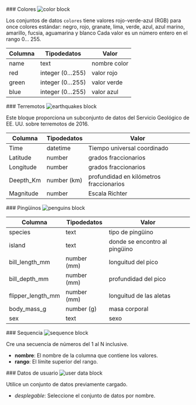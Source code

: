 <div id="colors" markdown="1">
### Colores

<img class="block" src="{{ 'es/img/data_colors.svg' | relative_url }}" alt="color block"/>

Los conjuntos de datos `colores` tiene valores rojo-verde-azul (RGB) para once colores estándar:
negro, rojo, granate, lima, verde, azul, azul marino, amarillo, fucsia, aguamarina y blanco
Cada valor es un número entero en el rango 0… 255.

| Columna    | Tipodedatos        | Valor       |
| ---------  | ---------------    | ----------- |
| name       | text               | nombre color|
| red        | integer (0…255)    | valor rojo  |
| green      | integer (0…255)    | valor verde |
| blue       | integer (0…255)    | valor azul  |

</div>

<div id="earthquakes" markdown="1">
### Terremotos

<img class="block" src="{{ 'es/img/data_earthquakes.svg' | relative_url }}" alt="earthquakes block"/>

Este bloque proporciona un subconjunto de datos del Servicio Geológico de EE. UU. sobre terremotos de 2016.

| Columna   | Tipodedatos    | Valor |
| --------- | -----------    | ----- |
| Time      | datetime       | Tiempo universal coordinado |
| Latitude  | number         | grados fraccionarios |
| Longitude | number         | grados fraccionarios |
| Deepth_Km | number (km)    | profundidad en kilómetros fraccionarios |
| Magnitude | number         | Escala Richter  |

</div>

<div id="penguins" markdown="1">
### Pingüinos

<img class="block" src="{{ 'es/img/data_penguins.svg' | relative_url }}" alt="penguins block"/>

| Columna            | Tipodedatos    | Valor |
| -----------------  | -----------    | ----- |
| species            | text           | tipo de pingüino |
| island             | text           | donde se encontro al pingüino |
| bill_length_mm     | number (mm)    | longuitud del pico |
| bill_depth_mm      | number (mm)    | profundidad del pico |
| flipper_length_mm  | number (mm)    | longuitud de las aletas |
| body_mass_g        | number (g)     | masa corporal |
| sex                | text           | sexo |

</div>

<div id="sequence" markdown="1">
### Sequencia

<img class="block" src="{{ 'es/img/data_sequence.svg' | relative_url }}" alt="sequence block"/>

Cre una secuencia de números del 1 al N inclusive.

- **nombre**: El nombre de la columna que contiene los valores.
- **rango**: El límite superior del rango.

</div>

<div id="user" markdown="1">
### Datos de usuario

<img class="block" src="{{ 'es/img/data_user_data.svg' | relative_url }}" alt="user data block"/>

Utilice un conjunto de datos previamente cargado.

- *desplegable*: Seleccione el conjunto de datos por nombre.
</div>
